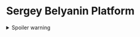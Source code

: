 # Sergey Belyanin Platform

<details>
  <summary>Spoiler warning</summary>
### HW 01
testing github for OTUS
<details>

### HW 02
kubernetes-prepare

